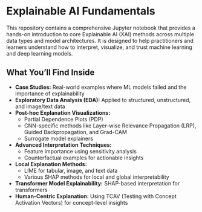 # Explainable AI Fundamentals

This repository contains a comprehensive Jupyter notebook that provides a hands-on introduction to core Explainable AI (XAI) methods across multiple data types and model architectures. It is designed to help practitioners and learners understand how to interpret, visualize, and trust machine learning and deep learning models.

## What You’ll Find Inside

- **Case Studies:** Real-world examples where ML models failed and the importance of explainability  
- **Exploratory Data Analysis (EDA):** Applied to structured, unstructured, and image/text data  
- **Post-hoc Explanation Visualizations:**  
  - Partial Dependence Plots (PDP)  
  - CNN-specific methods like Layer-wise Relevance Propagation (LRP), Guided Backpropagation, and Grad-CAM  
  - Surrogate model explainers  
- **Advanced Interpretation Techniques:**  
  - Feature importance using sensitivity analysis  
  - Counterfactual examples for actionable insights  
- **Local Explanation Methods:**  
  - LIME for tabular, image, and text data  
  - Various SHAP methods for local and global interpretability  
- **Transformer Model Explainability:** SHAP-based interpretation for transformers  
- **Human-Centric Explanation:** Using TCAV (Testing with Concept Activation Vectors) for concept-level insights  

